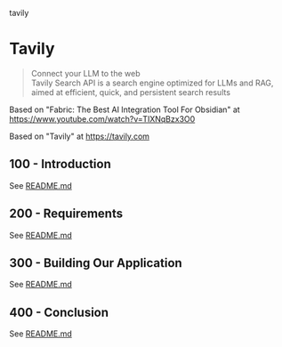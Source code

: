 tavily
# Tavily

> Connect your LLM to the web<br/>
> Tavily Search API is a search engine optimized for LLMs and RAG, aimed at efficient, quick, and persistent search results

Based on "Fabric: The Best AI Integration Tool For Obsidian" at https://www.youtube.com/watch?v=TIXNqBzx3O0

Based on "Tavily" at https://tavily.com

## 100 - Introduction

See [README.md](./100/README.md)

## 200 - Requirements

See [README.md](./200/README.md)

## 300 - Building Our Application

See [README.md](./300/README.md)

## 400 - Conclusion

See [README.md](./400/README.md)
